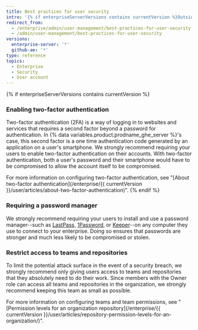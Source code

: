 ```yaml
---
title: Best practices for user security
intro: '{% if enterpriseServerVersions contains currentVersion %}Outside of instance-level security measures (SSL, subdomain isolation, configuring a firewall) that a site administrator can implement, there {% else %}There {% endif %}are steps your users can take to help protect your enterprise.'
redirect_from:
  - /enterprise/admin/user-management/best-practices-for-user-security
  - /admin/user-management/best-practices-for-user-security
versions:
  enterprise-server: '*'
  github-ae: '*'
type: reference
topics:
  - Enterprise
  - Security
  - User account
---
```


{% if enterpriseServerVersions contains currentVersion %}
### Enabling two-factor authentication

Two-factor authentication (2FA) is a way of logging in to websites and services that requires a second factor beyond a password for authentication. In {% data variables.product.prodname_ghe_server %}'s case, this second factor is a one time authentication code generated by an application on a user's smartphone. We strongly recommend requiring your users to enable two-factor authentication on their accounts. With two-factor authentication, both a user's password and their smartphone would have to be compromised to allow the account itself to be compromised.

For more information on configuring two-factor authentication, see "[About two-factor authentication](/enterprise/{{ currentVersion }}/user/articles/about-two-factor-authentication)".
{% endif %}

### Requiring a password manager

We strongly recommend requiring your users to install and use a password manager--such as [LastPass](https://lastpass.com/), [1Password](https://1password.com/), or [Keeper](https://keepersecurity.com/)--on any computer they use to connect to your enterprise. Doing so ensures that passwords are stronger and much less likely to be compromised or stolen.

### Restrict access to teams and repositories

To limit the potential attack surface in the event of a security breach, we strongly recommend only giving users access to teams and repositories that they absolutely need to do their work. Since members with the Owner role can access all teams and repositories in the organization, we strongly recommend keeping this team as small as possible.

For more information on configuring teams and team permissions, see "[Permission levels for an organization repository](/enterprise/{{ currentVersion }}/user/articles/repository-permission-levels-for-an-organization/)".
